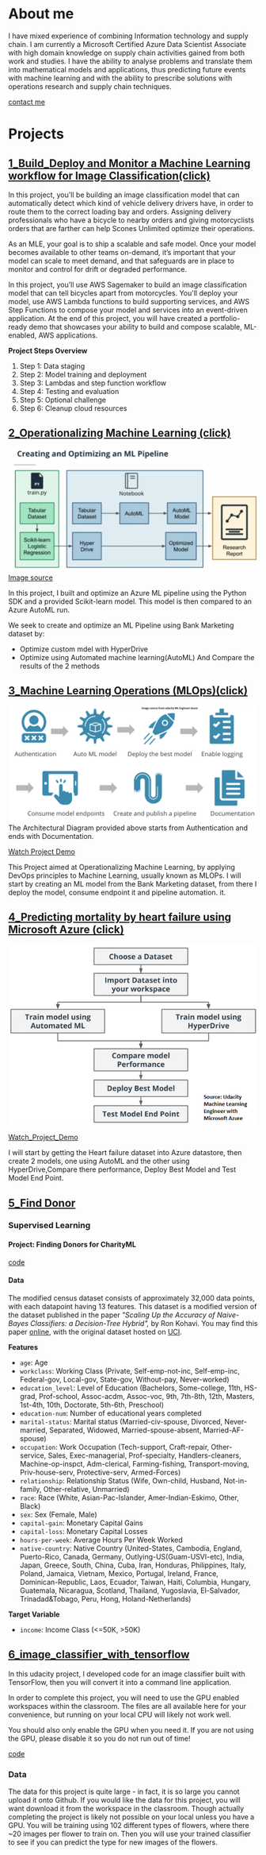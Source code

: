 # About me

I have mixed experience of combining Information technology and supply chain. I am currently a
Microsoft Certified Azure Data Scientist Associate with high domain knowledge on supply chain
activities gained from both work and studies. I have the ability to analyse problems and translate
them into mathematical models and applications, thus predicting future events with machine learning
and with the ability to prescribe solutions with operations research and supply chain techniques.

[contact me](https://www.linkedin.com/in/diego-arinze-uchendu-1970188b/)

# Projects


## [1_Build_Deploy and Monitor a Machine Learning workflow for Image Classification(click)](https://github.com/Aduzona/AWS-Machine-Learning-Workflow-Project)

In this project, you'll be building an image classification model that can automatically detect which kind of vehicle delivery drivers have, in order to route them to the correct loading bay and orders. Assigning delivery professionals who have a bicycle to nearby orders and giving motorcyclists orders that are farther can help Scones Unlimited optimize their operations.

As an MLE, your goal is to ship a scalable and safe model. Once your model becomes available to other teams on-demand, it’s important that your model can scale to meet demand, and that safeguards are in place to monitor and control for drift or degraded performance.

In this project, you’ll use AWS Sagemaker to build an image classification model that can tell bicycles apart from motorcycles. You'll deploy your model, use AWS Lambda functions to build supporting services, and AWS Step Functions to compose your model and services into an event-driven application. At the end of this project, you will have created a portfolio-ready demo that showcases your ability to build and compose scalable, ML-enabled, AWS applications.

**Project Steps Overview**

<ol>
    <li>Step 1: Data staging</li>
    <li> Step 2: Model training and deployment</li>
    <li> Step 3: Lambdas and step function workflow</li>
    <li> Step 4: Testing and evaluation</li>
    <li> Step 5: Optional challenge</li>
    <li> Step 6: Cleanup cloud resources</li>
</ol>

## [2_Operationalizing Machine Learning (click)](https://github.com/Aduzona/Microsoft-Azure-ML-Projects/blob/master/1_Optimizing_an_ML_Pipeline_in_Azure)

![Creating and Optimizing an ML Pipeline](images/Creating_Optimize_ML_Pipeline.png)
[Image source](udacity.com)

In this project, I built and optimize an Azure ML pipeline using the Python SDK and a provided Scikit-learn model. This model is then compared to an Azure AutoML run.

We seek to create and optimize an ML Pipeline using Bank Marketing dataset by:

* Optimize custom mdel with HyperDrive
* Optimize using Automated machine learning(AutoML)
And Compare the results of the 2 methods

## [3_Machine Learning Operations (MLOps)(click)](https://github.com/Aduzona/Microsoft-Azure-ML-Projects/tree/master/2_Operationalizing_Machine_Learning)

![Architectural Diagram](images/1_Project_Flow.png)
The Architectural Diagram provided above starts from Authentication and ends with Documentation.

[Watch Project Demo](https://youtu.be/7dhdi-XTauE)

This Project aimed at Operationalizing Machine Learning, by applying DevOps principles to Machine Learning, usually known as MLOPs. I will start by creating an ML model from the Bank Marketing dataset, from there I deploy the model, consume endpoint it and pipeline automation. it. 



## [4_Predicting mortality by heart failure using Microsoft Azure (click)](https://github.com/Aduzona/Microsoft-Azure-ML-Projects/tree/master/3_Capstone_Project_Azure_ML_Engineer)

![Project Flow](images/0_capstone-diagram.png)

[Watch_Project_Demo](https://youtu.be/FyO7d5RUqPw)

I will start by getting the Heart failure dataset into Azure datastore, then create 2 models, one using AutoML and the other using HyperDrive,Compare there performance, Deploy Best Model and Test Model End Point.


## [5_Find Donor](https://github.com/Aduzona/Machine_Learning_Projects/tree/master/finding_donors)

### Supervised Learning
#### Project: Finding Donors for CharityML
[code](https://github.com/Aduzona/Machine_Learning_Projects/blob/master/finding_donors/finding_donors.ipynb)
#### Data

The modified census dataset consists of approximately 32,000 data points, with each datapoint having 13 features. This dataset is a modified version of the dataset published in the paper *"Scaling Up the Accuracy of Naive-Bayes Classifiers: a Decision-Tree Hybrid",* by Ron Kohavi. You may find this paper [online](https://www.aaai.org/Papers/KDD/1996/KDD96-033.pdf), with the original dataset hosted on [UCI](https://archive.ics.uci.edu/ml/datasets/Census+Income).

**Features**
- `age`: Age
- `workclass`: Working Class (Private, Self-emp-not-inc, Self-emp-inc, Federal-gov, Local-gov, State-gov, Without-pay, Never-worked)
- `education_level`: Level of Education (Bachelors, Some-college, 11th, HS-grad, Prof-school, Assoc-acdm, Assoc-voc, 9th, 7th-8th, 12th, Masters, 1st-4th, 10th, Doctorate, 5th-6th, Preschool)
- `education-num`: Number of educational years completed
- `marital-status`: Marital status (Married-civ-spouse, Divorced, Never-married, Separated, Widowed, Married-spouse-absent, Married-AF-spouse)
- `occupation`: Work Occupation (Tech-support, Craft-repair, Other-service, Sales, Exec-managerial, Prof-specialty, Handlers-cleaners, Machine-op-inspct, Adm-clerical, Farming-fishing, Transport-moving, Priv-house-serv, Protective-serv, Armed-Forces)
- `relationship`: Relationship Status (Wife, Own-child, Husband, Not-in-family, Other-relative, Unmarried)
- `race`: Race (White, Asian-Pac-Islander, Amer-Indian-Eskimo, Other, Black)
- `sex`: Sex (Female, Male)
- `capital-gain`: Monetary Capital Gains
- `capital-loss`: Monetary Capital Losses
- `hours-per-week`: Average Hours Per Week Worked
- `native-country`: Native Country (United-States, Cambodia, England, Puerto-Rico, Canada, Germany, Outlying-US(Guam-USVI-etc), India, Japan, Greece, South, China, Cuba, Iran, Honduras, Philippines, Italy, Poland, Jamaica, Vietnam, Mexico, Portugal, Ireland, France, Dominican-Republic, Laos, Ecuador, Taiwan, Haiti, Columbia, Hungary, Guatemala, Nicaragua, Scotland, Thailand, Yugoslavia, El-Salvador, Trinadad&Tobago, Peru, Hong, Holand-Netherlands)

**Target Variable**
- `income`: Income Class (<=50K, >50K)


## [6_image_classifier_with_tensorflow](https://github.com/Aduzona/image_classifier_with_tensorflow)

In this udacity project, I developed code for an image classifier built with TensorFlow, then you will convert it into a command line application.

In order to complete this project, you will need to use the GPU enabled workspaces within the classroom. The files are all available here for your convenience, but running on your local CPU will likely not work well.

You should also only enable the GPU when you need it. If you are not using the GPU, please disable it so you do not run out of time!

[code](https://github.com/Aduzona/image_classifier_with_tensorflow/blob/master/Project_Image_Classifier_Project.ipynb)

### Data

The data for this project is quite large - in fact, it is so large you cannot upload it onto Github. If you would like the data for this project, you will want download it from the workspace in the classroom. Though actually completing the project is likely not possible on your local unless you have a GPU. You will be training using 102 different types of flowers, where there ~20 images per flower to train on. Then you will use your trained classifier to see if you can predict the type for new images of the flowers.
